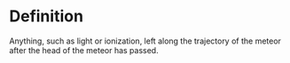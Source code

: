 # Definition

Anything, such as light or ionization, left along the trajectory of the
meteor after the head of the meteor has passed.
